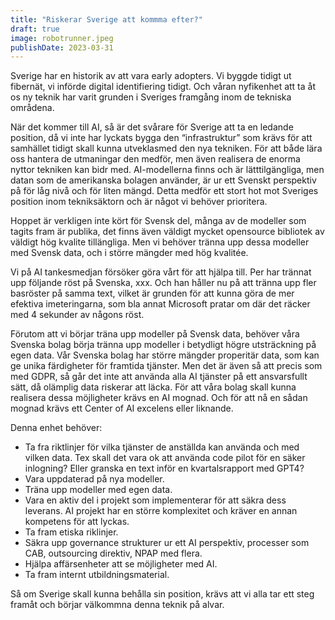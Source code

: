 ```yaml
---
title: "Riskerar Sverige att kommma efter?"
draft: true
image: robotrunner.jpeg
publishDate: 2023-03-31
---
```


Sverige har en historik av att vara early adopters. Vi byggde tidigt ut fibernät, vi införde digital identifiering tidigt. Och våran nyfikenhet att ta åt os ny teknik har varit grunden i Sveriges framgång inom de tekniska områdena.

När det kommer till AI, så är det svårare för Sverige att ta en ledande position, då vi inte har lyckats bygga den “infrastruktur” som krävs för att samhället tidigt skall kunna utveklasmed den nya tekniken. För att både lära oss hantera de utmaningar den medför, men även realisera de enorma nyttor tekniken kan bidr med. AI-modellerna finns och är lätttilgängliga, men datan som de amerikanska bolagen använder, är ur ett Svenskt perspektiv på för låg nivå och för liten mängd. Detta medför ett stort hot mot Sveriges position inom tekniksäktorn och är något vi behöver prioritera. 

Hoppet är verkligen inte kört för Svensk del, många av de modeller som tagits fram är publika, det finns även väldigt mycket opensource bibliotek av väldigt hög kvalite tillängliga. Men vi behöver tränna upp dessa modeller med Svensk data, och i större mängder med hög kvalitée. 

Vi på AI tankesmedjan försöker göra vårt för att hjälpa till. Per har trännat upp följande röst på Svenska, xxx. Och han håller nu på att tränna upp fler basröster på samma text, vilket är grunden för att kunna göra de mer efektiva imeteringarna, som bla annat Microsoft pratar om där det räcker med 4 sekunder av någons röst. 

Förutom att vi börjar träna upp modeller på Svensk data, behöver våra Svenska bolag börja tränna upp modeller i betydligt högre utsträckning på egen data. Vår Svenska bolag har större mängder properitär data, som kan ge unika färdigheter för framtida tjänster. Men det är även så att precis som med GDPR, så går det inte att använda alla AI tjänster på ett ansvarsfullt sätt, då olämplig data riskerar att läcka. För att våra bolag skall kunna realisera dessa möjligheter krävs en AI mognad. Och för att nå en sådan mognad krävs ett Center of AI excelens eller liknande. 

Denna enhet behöver:
* Ta fra riktlinjer för vilka tjänster de anställda kan använda och med vilken data. Tex skall det vara ok att använda code pilot för en säker inlogning? Eller granska en text inför en kvartalsrapport med GPT4?
* Vara uppdaterad på nya modeller. 
* Träna upp modeller med egen data.
* Vara en aktiv del i projekt som implementerar för att säkra dess leverans. AI projekt har en större komplexitet och kräver en annan kompetens för att lyckas.
* Ta fram etiska riklinjer.
* Säkra upp governance strukturer  ur ett AI perspektiv, processer som CAB, outsourcing direktiv, NPAP med flera.
* Hjälpa affärsenheter att se möjligheter med AI.
* Ta fram internt utbildningsmaterial.

Så om Sverige skall kunna behålla sin position, krävs att vi alla tar ett steg framåt och börjar välkommna denna teknik på alvar.


